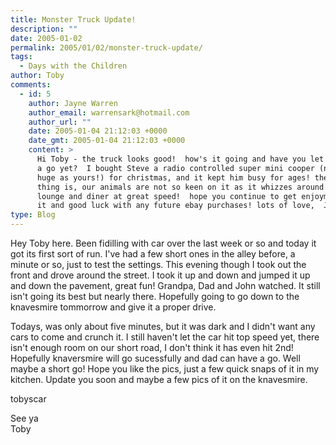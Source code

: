 ```yaml
---
title: Monster Truck Update!
description: ""
date: 2005-01-02
permalink: 2005/01/02/monster-truck-update/
tags:
  - Days with the Children
author: Toby
comments:
  - id: 5
    author: Jayne Warren
    author_email: warrensark@hotmail.com
    author_url: ""
    date: 2005-01-04 21:12:03 +0000
    date_gmt: 2005-01-04 21:12:03 +0000
    content: >
      Hi Toby - the truck looks good!  how's it going and have you let dad have
      a go yet?  I bought Steve a radio controlled super mini cooper (nothing as
      huge as yours!) for christmas, and it kept him busy for ages! the only
      thing is, our animals are not so keen on it as it whizzes around the
      lounge and diner at great speed!  hope you continue to get enjoyment from
      it and good luck with any future ebay purchases! lots of love,  Jayne
type: Blog
---
```


Hey Toby here. Been fidilling with car over the last week or so and
today it got its first sort of run. I\'ve had a few short ones in the
alley before, a minute or so, just to test the settings. This evening
though I took out the front and drove around the street. I took it up
and down and jumped it up and down the pavement, great fun! Grandpa, Dad
and John watched. It still isn\'t going its best but nearly there.
Hopefully going to go down to the knavesmire tommorrow and give it a
proper drive.

Todays, was only about five minutes, but it was dark and I didn\'t want
any cars to come and crunch it. I still haven\'t let the car hit top
speed yet, there isn\'t enough room on our short road, I don\'t think it
has even hit 2nd! Hopefully knaversmire will go sucessfully and dad can
have a go. Well maybe a short go! Hope you like the pics, just a few
quick snaps of it in my kitchen. Update you soon and maybe a few pics of
it on the knavesmire.

<wpg2>tobyscar</wpg2>

See ya  
 Toby

